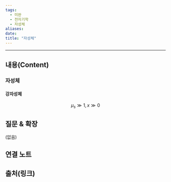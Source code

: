 ```yaml
---
tags:
  - 미완
  - 전자기학
  - 자성체
aliases: 
date:
title: "자성체"
---
```


---

## 내용(Content)

### 자성체

#### 강자성체

$$\mu_{s} \gg 1, x \gg 0$$



## 질문 & 확장

(없음)

## 연결 노트

## 출처(링크)





